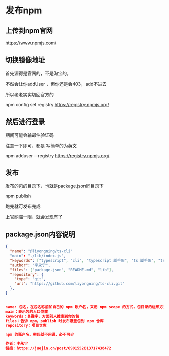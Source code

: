 # 发布npm

## 上传到npm官网 

https://www.npmjs.com/

## 切换镜像地址

首先源得是官网的，不是淘宝的，

不然会让你addUser ，但你还是会403，add不进去

所以老老实实切回官方的

npm config set registry https://registry.npmjs.org/

## 然后进行登录

期间可能会输邮件验证码

注意一下即可，都是 写简单的为英文

npm adduser --registry https://registry.npmjs.org/

## 发布 

发布的包的目录下，也就是package.json同目录下

npm publish

跑完就可发布完成

上官网瞄一眼，就会发现有了



## package.json内容说明

```json
{
  "name": "@liyongning/ts-cli"
  "main": "./lib/index.js",
  "keywords": ["typescript", "cli", "typescript 脚手架", "ts 脚手架", "ts-cli", "脚手架"],
  "author": "李永宁",
  "files": ["package.json", "README.md", "lib"],
  "repository": {
    "type": "git",
    "url": "https://github.com/liyongning/ts-cli.git"
  },
}


name: 包名，在包名称前加自己的 npm 账户名，采用 npm scope 的方式，包目录的组织方式和普通包不一样，而且可以有效的避免和他人的包名冲突
main：表示包的入口位置
keywords：关键字，方面别人搜索到你的包
files：告诉 npm，publish 时发布哪些包到 npm 仓库
repository：项目仓库

npm 的账户名、密码就不用说，必不可少

作者：李永宁
链接：https://juejin.cn/post/6901552013717438472
```
